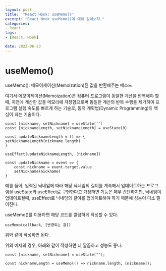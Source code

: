 ```yaml
---
layout: post
title:  "React Hook: useMemo()"
excerpt: "React Hook useMemo()에 대해 알아보자."
categories:
- React
tags:
- [React, Hook]

date: 2022-06-23 
---
```

# useMemo()
useMemo(): 메모이제이션(Memoization)된 값을 반환해주는 메소드

여기서 메모이제이션(Memoization)은 컴퓨터 프로그램이 동일한 계산을 반복해야 할 때, 이전에 계산한 값을 메모리에 저장함으로써 동일한 계산의 반복 수행을 제거하여 프로그램 실행 속도를 빠르게 하는 기술로, 동적 계획법(Dynamic Programming)의 핵심이 되는 기술이다.


```
const [nickname, setNickname] = useState('')
const [nicknameLength, setNicknameLength] = useState(0)

const updateNicknameLength = () => {    setNicknameLength(nickname.length)
}

useEffect(updateNicknameLength, [nickname])

const updateNickname = event => {
    const nickname = event.target.value
    setNickname(nickname)
}
```
예를 들어, 입력된 닉네임에 따라 해당 닉네임의 길이를 계속해서 업데이트하는 프로그램을 useState와 useEffect로 구현한다고 가정하면 기능은 매우 간단하지만, 닉네임이 업데이트될때, useEffect로 닉네임의 길이를 업데이트해야 하기 때문에 성능이 다소 떨어진다.

useMemo()를 이용하면 해당 코드를 깔끔하게 작성할 수 있다.
```
useMemo(callback, [변경되는 값])
```
위와 같이 작성하면 된다.

위의 예제의 경우, 아래와 같이 작성하면 더 깔끔하고 성능도 좋다.
```
const [nickname, setNickname] = useState("");
  
const nicknameLength = useMemo(() => nickname.length, [nickname]);
```